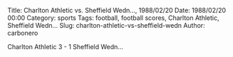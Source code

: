 Title: Charlton Athletic vs. Sheffield Wedn…, 1988/02/20
Date: 1988/02/20 00:00
Category: sports
Tags: football, football scores, Charlton Athletic, Sheffield Wedn…
Slug: charlton-athletic-vs-sheffield-wedn
Author: carbonero


Charlton Athletic 3 - 1 Sheffield Wedn…
